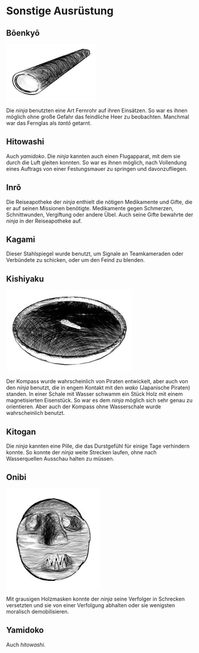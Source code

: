 # Sonstige Ausrüstung


## Bōenkyō

![Bōenkyō](/images/werkzeuge-boenkyo.jpg)

Die *ninja* benutzten eine Art Fernrohr auf ihren Einsätzen. So war es ihnen möglich ohne große Gefahr das feindliche Heer zu beobachten. Manchmal war das Fernglas als *tantō* getarnt.


## Hitowashi

Auch *yamidoko*. Die *ninja* kannten auch einen Flugapparat, mit dem sie durch die Luft gleiten konnten. So war es ihnen möglich, nach Vollendung eines Auftrags von einer Festungsmauer zu springen und davonzufliegen.


## Inrō

Die Reiseapotheke der *ninja* enthielt die nötigen Medikamente und Gifte, die er auf seinen Missionen benötigte. Medikamente gegen Schmerzen, Schnittwunden, Vergiftung oder andere Übel. Auch seine Gifte bewahrte der *ninja* in der Reiseapotheke auf.


## Kagami

Dieser Stahlspiegel wurde benutzt, um Signale an Teamkameraden oder Verbündete zu schicken, oder um den Feind zu blenden.


## Kishiyaku

![Kishiyaku](/images/werkzeuge-kishiyaku.jpg)

Der Kompass wurde wahrscheinlich von Piraten entwickelt, aber auch von den *ninja* benutzt, die in engem Kontakt mit den *wako* (Japanische Piraten) standen. In einer Schale mit Wasser schwamm ein Stück Holz mit einem magnetisierten Eisenstück. So war es dem *ninja* möglich sich sehr genau zu orientieren. Aber auch der Kompass ohne Wasserschale wurde wahrscheinlich benutzt.


## Kitogan

Die *ninja* kannten eine Pille, die das Durstgefühl für einige Tage verhindern konnte. So konnte der *ninja* weite Strecken laufen, ohne nach Wasserquellen Ausschau halten zu müssen.


## Onibi

![Onibi](/images/werkzeuge-onibi.jpg)

Mit grausigen Holzmasken konnte der *ninja* seine Verfolger in Schrecken versetzten und sie von einer Verfolgung abhalten oder sie wenigsten moralisch demobilisieren.


## Yamidoko

Auch *hitowashi*.
